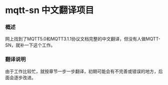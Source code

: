 # mqtt-sn 中文翻译项目
### 概述
网上找到了MQTT5.0和MQTT3.1.1协议文档完整的中文翻译，但没有人做MQTT-SN，就补一下这个工作。

### 翻译说明
由于工作比较忙，就按章节一步一步翻译，初期可能会有不完善或错误的地方，后面会逐步改进。
